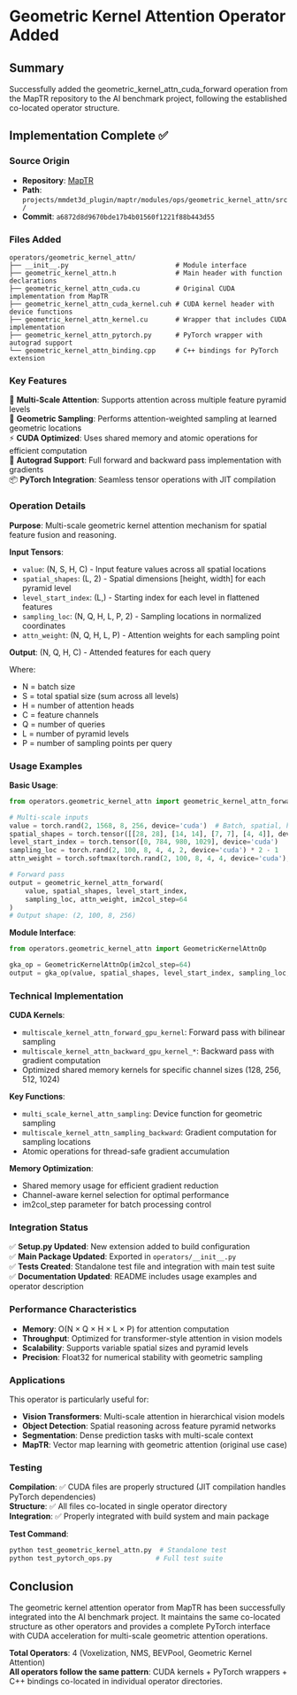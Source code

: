 # Geometric Kernel Attention Operator Added

## Summary

Successfully added the geometric_kernel_attn_cuda_forward operation from the MapTR repository to the AI benchmark project, following the established co-located operator structure.

## Implementation Complete ✅

### **Source Origin**
- **Repository**: [MapTR](https://github.com/hustvl/MapTR) 
- **Path**: `projects/mmdet3d_plugin/maptr/modules/ops/geometric_kernel_attn/src/`
- **Commit**: `a6872d8d9670bde17b4b01560f1221f88b443d55`

### **Files Added**

```
operators/geometric_kernel_attn/
├── __init__.py                           # Module interface
├── geometric_kernel_attn.h               # Main header with function declarations
├── geometric_kernel_attn_cuda.cu         # Original CUDA implementation from MapTR
├── geometric_kernel_attn_cuda_kernel.cuh # CUDA kernel header with device functions
├── geometric_kernel_attn_kernel.cu       # Wrapper that includes CUDA implementation
├── geometric_kernel_attn_pytorch.py      # PyTorch wrapper with autograd support
└── geometric_kernel_attn_binding.cpp     # C++ bindings for PyTorch extension
```

### **Key Features**

🎯 **Multi-Scale Attention**: Supports attention across multiple feature pyramid levels  
🔧 **Geometric Sampling**: Performs attention-weighted sampling at learned geometric locations  
⚡ **CUDA Optimized**: Uses shared memory and atomic operations for efficient computation  
🧠 **Autograd Support**: Full forward and backward pass implementation with gradients  
📦 **PyTorch Integration**: Seamless tensor operations with JIT compilation  

### **Operation Details**

**Purpose**: Multi-scale geometric kernel attention mechanism for spatial feature fusion and reasoning.

**Input Tensors**:
- `value`: (N, S, H, C) - Input feature values across all spatial locations
- `spatial_shapes`: (L, 2) - Spatial dimensions [height, width] for each pyramid level  
- `level_start_index`: (L,) - Starting index for each level in flattened features
- `sampling_loc`: (N, Q, H, L, P, 2) - Sampling locations in normalized coordinates
- `attn_weight`: (N, Q, H, L, P) - Attention weights for each sampling point

**Output**: (N, Q, H, C) - Attended features for each query

Where:
- N = batch size
- S = total spatial size (sum across all levels)  
- H = number of attention heads
- C = feature channels
- Q = number of queries
- L = number of pyramid levels
- P = number of sampling points per query

### **Usage Examples**

**Basic Usage**:
```python
from operators.geometric_kernel_attn import geometric_kernel_attn_forward

# Multi-scale inputs
value = torch.rand(2, 1568, 8, 256, device='cuda')  # Batch, spatial, heads, channels
spatial_shapes = torch.tensor([[28, 28], [14, 14], [7, 7], [4, 4]], device='cuda')
level_start_index = torch.tensor([0, 784, 980, 1029], device='cuda') 
sampling_loc = torch.rand(2, 100, 8, 4, 4, 2, device='cuda') * 2 - 1
attn_weight = torch.softmax(torch.rand(2, 100, 8, 4, 4, device='cuda'), dim=-1)

# Forward pass
output = geometric_kernel_attn_forward(
    value, spatial_shapes, level_start_index,
    sampling_loc, attn_weight, im2col_step=64
)
# Output shape: (2, 100, 8, 256)
```

**Module Interface**:
```python
from operators.geometric_kernel_attn import GeometricKernelAttnOp

gka_op = GeometricKernelAttnOp(im2col_step=64)
output = gka_op(value, spatial_shapes, level_start_index, sampling_loc, attn_weight)
```

### **Technical Implementation**

**CUDA Kernels**:
- `multiscale_kernel_attn_forward_gpu_kernel`: Forward pass with bilinear sampling
- `multiscale_kernel_attn_backward_gpu_kernel_*`: Backward pass with gradient computation
- Optimized shared memory kernels for specific channel sizes (128, 256, 512, 1024)

**Key Functions**:
- `multi_scale_kernel_attn_sampling`: Device function for geometric sampling
- `multiscale_kernel_attn_sampling_backward`: Gradient computation for sampling locations  
- Atomic operations for thread-safe gradient accumulation

**Memory Optimization**:
- Shared memory usage for efficient gradient reduction
- Channel-aware kernel selection for optimal performance
- im2col_step parameter for batch processing control

### **Integration Status**

✅ **Setup.py Updated**: New extension added to build configuration  
✅ **Main Package Updated**: Exported in `operators/__init__.py`  
✅ **Tests Created**: Standalone test file and integration with main test suite  
✅ **Documentation Updated**: README includes usage examples and operator description  

### **Performance Characteristics**

- **Memory**: O(N × Q × H × L × P) for attention computation
- **Throughput**: Optimized for transformer-style attention in vision models
- **Scalability**: Supports variable spatial sizes and pyramid levels
- **Precision**: Float32 for numerical stability with geometric sampling

### **Applications**

This operator is particularly useful for:
- **Vision Transformers**: Multi-scale attention in hierarchical vision models
- **Object Detection**: Spatial reasoning across feature pyramid networks  
- **Segmentation**: Dense prediction tasks with multi-scale context
- **MapTR**: Vector map learning with geometric attention (original use case)

### **Testing**

**Compilation**: ✅ CUDA files are properly structured (JIT compilation handles PyTorch dependencies)  
**Structure**: ✅ All files co-located in single operator directory  
**Integration**: ✅ Properly integrated with build system and main package  

**Test Command**:
```bash
python test_geometric_kernel_attn.py  # Standalone test
python test_pytorch_ops.py           # Full test suite  
```

## Conclusion

The geometric kernel attention operator from MapTR has been successfully integrated into the AI benchmark project. It maintains the same co-located structure as other operators and provides a complete PyTorch interface with CUDA acceleration for multi-scale geometric attention operations.

**Total Operators**: 4 (Voxelization, NMS, BEVPool, Geometric Kernel Attention)  
**All operators follow the same pattern**: CUDA kernels + PyTorch wrappers + C++ bindings co-located in individual operator directories.